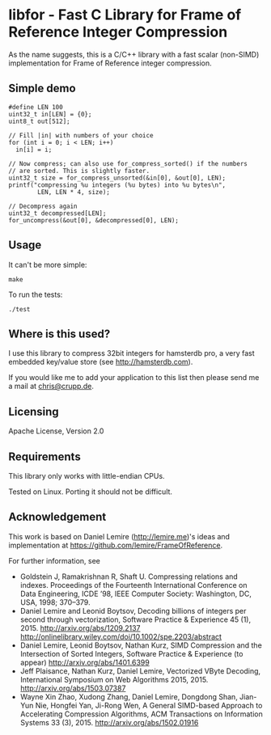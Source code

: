libfor - Fast C Library for Frame of Reference Integer Compression
======================

As the name suggests, this is a C/C++ library with a fast scalar (non-SIMD)
implementation for Frame of Reference integer compression.

Simple demo
------------------------

    #define LEN 100
    uint32_t in[LEN] = {0};
    uint8_t out[512];

    // Fill |in| with numbers of your choice
    for (int i = 0; i < LEN; i++)
      in[i] = i;

    // Now compress; can also use for_compress_sorted() if the numbers
    // are sorted. This is slightly faster.
    uint32_t size = for_compress_unsorted(&in[0], &out[0], LEN);
    printf("compressing %u integers (%u bytes) into %u bytes\n",
            LEN, LEN * 4, size);
 
    // Decompress again
    uint32_t decompressed[LEN];
    for_uncompress(&out[0], &decompressed[0], LEN);

Usage
------------------------

It can't be more simple:

    make

To run the tests:

    ./test

Where is this used?
----------------------

I use this library to compress 32bit integers for hamsterdb pro, a very
fast embedded key/value store (see http://hamsterdb.com). 

If you would like me to add your application to this list then please send
me a mail at chris@crupp.de.

Licensing
------------------------

Apache License, Version 2.0

Requirements
------------------------

This library only works with little-endian CPUs.

Tested on Linux. Porting it should not be difficult.

Acknowledgement
------------------------

This work is based on Daniel Lemire (http://lemire.me)'s ideas and
implementation at https://github.com/lemire/FrameOfReference.

For further information, see
* Goldstein J, Ramakrishnan R, Shaft U. Compressing relations and indexes. Proceedings of the Fourteenth International Conference on Data Engineering, ICDE ’98, IEEE Computer Society: Washington, DC, USA, 1998; 370–379.
* Daniel Lemire and Leonid Boytsov, Decoding billions of integers per second through vectorization, Software Practice & Experience 45 (1), 2015.  http://arxiv.org/abs/1209.2137 http://onlinelibrary.wiley.com/doi/10.1002/spe.2203/abstract
* Daniel Lemire, Leonid Boytsov, Nathan Kurz, SIMD Compression and the Intersection of Sorted Integers, Software Practice & Experience (to appear) http://arxiv.org/abs/1401.6399
* Jeff Plaisance, Nathan Kurz, Daniel Lemire, Vectorized VByte Decoding, International Symposium on Web Algorithms 2015, 2015. http://arxiv.org/abs/1503.07387
* Wayne Xin Zhao, Xudong Zhang, Daniel Lemire, Dongdong Shan, Jian-Yun Nie, Hongfei Yan, Ji-Rong Wen, A General SIMD-based Approach to Accelerating Compression Algorithms, ACM Transactions on Information Systems 33 (3), 2015. http://arxiv.org/abs/1502.01916


